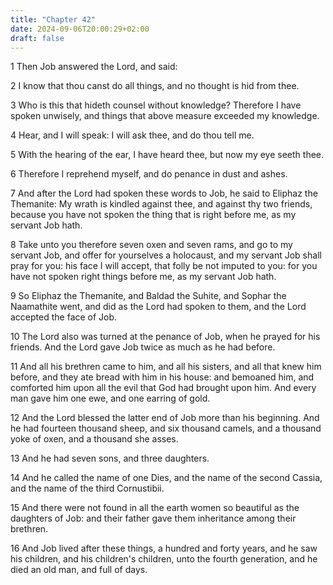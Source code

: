 ```yaml
---
title: "Chapter 42"
date: 2024-09-06T20:00:29+02:00
draft: false
---
```



1 Then Job answered the Lord, and said:

2 I know that thou canst do all things, and no thought is hid from thee.

3 Who is this that hideth counsel without knowledge? Therefore I have spoken unwisely, and things that above measure exceeded my knowledge.

4 Hear, and I will speak: I will ask thee, and do thou tell me.

5 With the hearing of the ear, I have heard thee, but now my eye seeth thee.

6 Therefore I reprehend myself, and do penance in dust and ashes.

7 And after the Lord had spoken these words to Job, he said to Eliphaz the Themanite: My wrath is kindled against thee, and against thy two friends, because you have not spoken the thing that is right before me, as my servant Job hath.

8 Take unto you therefore seven oxen and seven rams, and go to my servant Job, and offer for yourselves a holocaust, and my servant Job shall pray for you: his face I will accept, that folly be not imputed to you: for you have not spoken right things before me, as my servant Job hath.

9 So Eliphaz the Themanite, and Baldad the Suhite, and Sophar the Naamathite went, and did as the Lord had spoken to them, and the Lord accepted the face of Job.

10 The Lord also was turned at the penance of Job, when he prayed for his friends. And the Lord gave Job twice as much as he had before.

11 And all his brethren came to him, and all his sisters, and all that knew him before, and they ate bread with him in his house: and bemoaned him, and comforted him upon all the evil that God had brought upon him. And every man gave him one ewe, and one earring of gold.

12 And the Lord blessed the latter end of Job more than his beginning. And he had fourteen thousand sheep, and six thousand camels, and a thousand yoke of oxen, and a thousand she asses.

13 And he had seven sons, and three daughters.

14 And he called the name of one Dies, and the name of the second Cassia, and the name of the third Cornustibii.

15 And there were not found in all the earth women so beautiful as the daughters of Job: and their father gave them inheritance among their brethren.

16 And Job lived after these things, a hundred and forty years, and he saw his children, and his children's children, unto the fourth generation, and he died an old man, and full of days.

